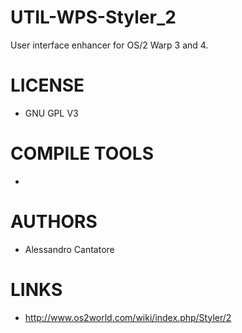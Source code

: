 UTIL-WPS-Styler_2
=================

User interface enhancer for OS/2 Warp 3 and 4.

LICENSE
===============
* GNU GPL V3

COMPILE TOOLS
===============
* 
 
AUTHORS
===============
* Alessandro Cantatore

LINKS
===============
* http://www.os2world.com/wiki/index.php/Styler/2
